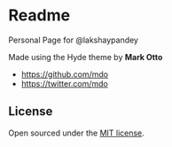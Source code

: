 # Readme

Personal Page for @lakshaypandey





Made  using the Hyde theme by **Mark Otto**
- <https://github.com/mdo>
- <https://twitter.com/mdo>


## License

Open sourced under the [MIT license](LICENSE.md).
